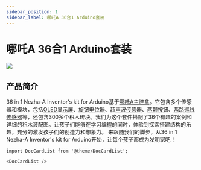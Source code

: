 ```yaml
---
sidebar_position: 1
sidebar_label: 哪吒A 36合1 Arduino套装
---
```


# 哪吒A 36合1 Arduino套装

![](https://wiki-media-ef.oss-cn-hongkong.aliyuncs.com//images/neza-a-36-in-1-01.png)

## 产品简介
36 in 1 Nezha-A Inventor's kit for Arduino基于[哪吒A主控盒](https://www.elecfreaks.com/arduino-3-in-1-master-control-box.html)。它包含多个传感器和模块，包括[OLED显示屏](https://www.elecfreaks.com/planetx-oled.html)、[旋钮电位器](https://www.elecfreaks.com/planetx-trimpot.html)、[超声波传感器](https://www.elecfreaks.com/planetx-ultrasonic.html)、[两颗按钮](https://www.elecfreaks.com/planetx-button.html)、[两路巡线传感器](https://www.elecfreaks.com/planetx-tracking.html)等，还包含300多个积木砖块。我们为这个套件搭配了36个有趣的案例和详细的积木装配图。让孩子们能够在学习编程的同时，体验到探索搭建结构的乐趣，充分的激发孩子们的创造力和想象力。
来跟随我们的脚步，从36 in 1 Nezha-A Inventor's kit for Arduino开始，让每个孩子都成为发明家吧！



```mdx-code-block
import DocCardList from '@theme/DocCardList';

<DocCardList />
```
